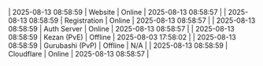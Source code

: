 | 2025-08-13 08:58:59 | Website | Online | 2025-08-13 08:58:57 |
| 2025-08-13 08:58:59 | Registration | Online | 2025-08-13 08:58:57 |
| 2025-08-13 08:58:59 | Auth Server | Online | 2025-08-13 08:58:57 |
| 2025-08-13 08:58:59 | Kezan (PvE) | Offline | 2025-08-03 17:58:02 |
| 2025-08-13 08:58:59 | Gurubashi (PvP) | Offline | N/A |
| 2025-08-13 08:58:59 | Cloudflare | Online | 2025-08-13 08:58:57 |
